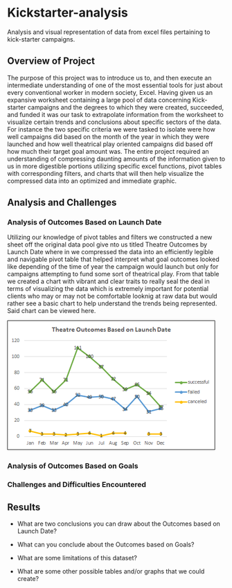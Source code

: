 # Kickstarter-analysis
Analysis and visual representation of data from excel files pertaining to kick-starter campaigns.

## Overview of Project
The purpose of this project was to introduce us to, and then execute an intermediate understanding of one of the most essential tools for just about every conventional worker in modern society, Excel.  Having given us an expansive worksheet containing a large pool of data concerning Kick-starter campaigns and the degrees to which they were created, succeeded, and funded it was our task to extrapolate information from the worksheet to visualize certain trends and conclusions about specific sectors of the data.  For instance the two specific criteria we were tasked to isolate were how well campaigns did based on the month of the year in which they were launched and how well theatrical play oriented campaigns did based off how much their target goal amount was.  The entire project required an understanding of compressing daunting amounts of the information given to us in more digestible portions utilizing specific excel functions, pivot tables with corresponding filters, and charts that will then help visualize the compressed data into an optimized and immediate graphic.   

## Analysis and Challenges

### Analysis of Outcomes Based on Launch Date
Utilizing our knowledge of pivot tables and filters we constructed a new sheet off the original data pool give nto us titled Theatre Outcomes by Launch Date where in we compressed the data into an efficiently legible and navigable pivot table that helped interpret what goal outcomes looked like depending of the time of year the campaign would launch but only for campaigns attempting to fund some sort of theatrical play.  From that table we created a chart with vibrant and clear traits to really seal the deal in terms of visualizing the data which is extremely important for potential clients who may or may not be comfortable looknig at raw data but would rather see a basic chart to help understand the trends being represented.  Said chart can be viewed here.


![OutcomesvsLaunchChart](Theatre_Outcomes_vs_Launch.png)

### Analysis of Outcomes Based on Goals

### Challenges and Difficulties Encountered

## Results

- What are two conclusions you can draw about the Outcomes based on Launch Date?

- What can you conclude about the Outcomes based on Goals?

- What are some limitations of this dataset?

- What are some other possible tables and/or graphs that we could create?
